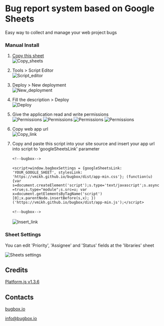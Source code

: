 # Bug report system based on Google Sheets
Easy way to collect and manage your web project bugs

### Manual Install

1. <a href="https://docs.google.com/spreadsheets/d/1XRShdYtaYBdfg1YhK2AoEbYpesyFh-0WsDDtisj6M_0/copy" target="_blank">Copy this sheet</a><br>
![Copy_sheets](https://habrastorage.org/webt/sv/ys/ve/svysvel-ukghvh8qakb5x1mpfeq.png)

2. Tools > Script Editor<br>
![Script_editor](https://habrastorage.org/webt/bg/rc/ks/bgrcksqf0yxzfu2rxbzhu0ochwu.png)

3. Deploy > New deployment<br>
![New_deployment](https://habrastorage.org/webt/kl/ka/7t/klka7ttwe1jheaxba6i_erb9vgi.png)

4. Fill the description > Deploy<br>
![Deploy](https://habrastorage.org/webt/fa/jo/oc/fajoochr2ce-gvyvjza_wjalogw.png)

5. Give the application read and write permissions<br>
![Permissions](https://habrastorage.org/webt/n1/qy/lt/n1qyltifpaueoxig-n0fe7cbl4o.png)
![Permissions](https://habrastorage.org/webt/mp/if/a-/mpifa-uhp3rjzdc604urqfubgiy.png)
![Permissions](https://habrastorage.org/webt/lk/h7/f8/lkh7f8b1t4pa5rnmr-3k1sxp4fo.png)
![Permissions](https://habrastorage.org/webt/va/xw/wf/vaxwwfgw3q9z_zk8irujig200yw.png)

6. Copy web app url<br>
![Copy_link](https://habrastorage.org/webt/g1/9x/rf/g19xrfjje1qrib2kgvjmwdyt8cq.png)


7. Copy and paste this script into your site source and insert your app url into script to 'googleSheetsLink' parameter<br><br>
`<!--bugbox-->`<br><br>
`<script>window.bagboxSettings = {googleSheetsLink: 'YOUR_GOOGLE_SHEET', stylesLink: 'https://vmikh.github.io/bugbox/dist/app-min.css'}; (function(u){var s=document.createElement('script');s.type='text/javascript';s.async=true;s.type="module";s.src=u; var x=document.getElementsByTagName('script')[0];x.parentNode.insertBefore(s,x); })('https://vmikh.github.io/bugbox/dist/app-min.js');</script>`<br><br>
`<!--bugbox-->`<br><br>
![Insert_link](https://habrastorage.org/webt/ov/yb/7l/ovyb7lboysvym3qppng8ume_yd8.png)



### Sheet Settings
You can edit 'Priority', 'Assignee' and 'Status' fields at the 'libraries' sheet

![Sheets settings](https://habrastorage.org/webt/5c/xp/ea/5cxpeayjclg9cqnz3yrrwnprzju.png)

## Credits
[Platform.js v1.3.6](https://github.com/bestiejs/platform.js/)

## Contacts
[bugbox.io](https://bugbox.io/)

[info@bugbox.io](info@bugbox.io)
